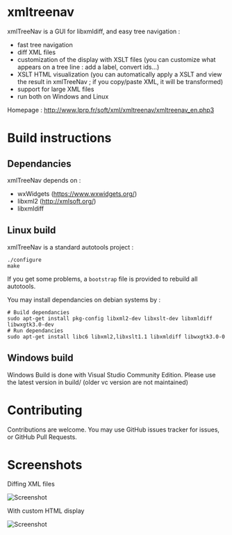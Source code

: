 # xmltreenav

xmlTreeNav is a GUI for libxmldiff, and easy tree navigation :
  * fast tree navigation
  * diff XML files
  * customization of the display with XSLT files (you can customize what appears on a tree line : add a label, convert ids...)
  * XSLT HTML visualization (you can automatically apply a XSLT and view the result in xmlTreeNav ; if you copy/paste XML, it will be transformed)
  * support for large XML files
  * run both on Windows and Linux

Homepage : http://www.lprp.fr/soft/xml/xmltreenav/xmltreenav_en.php3

# Build instructions

## Dependancies

xmlTreeNav depends on :
- wxWidgets  (https://www.wxwidgets.org/)
- libxml2 (http://xmlsoft.org/)
- libxmldiff 

## Linux build

xmlTreeNav is a standard autotools project :

```
./configure
make
```

If you get some problems, a `bootstrap` file is provided to rebuild all autotools.

You may install dependancies on debian systems by :
```
# Build dependancies
sudo apt-get install pkg-config libxml2-dev libxslt-dev libxmldiff libwxgtk3.0-dev
# Run dependancies
sudo apt-get install libc6 libxml2,libxslt1.1 libxmldiff libwxgtk3.0-0
```


## Windows build

Windows Build is done with Visual Studio Community Edition. 
Please use the latest version in build/ (older vc version are not maintained)


# Contributing

Contributions are welcome. You may use GitHub issues tracker for issues, or GitHub Pull Requests.

# Screenshots 

Diffing XML files

![Screenshot](http://www.lprp.fr/soft/xml/xmltreenav/xmltreenav_scr.jpg) 

With custom HTML display

![Screenshot](http://www.lprp.fr/soft/xml/xmltreenav/xmltreenav_scr2.jpg)
